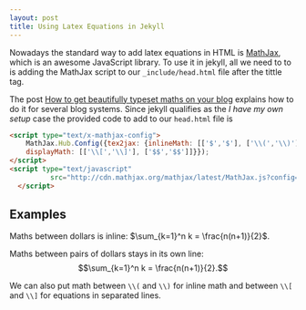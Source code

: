 ```yaml
---
layout: post
title: Using Latex Equations in Jekyll
---
```


Nowadays the standard way to add latex equations in HTML is
[MathJax](http://www.mathjax.org/), which is an awesome JavaScript
library. To use it in jekyll, all we need to to is adding the MathJax script
to our `_include/head.html` file after the tittle tag.

The post
[How to get beautifully typeset maths on your blog](http://checkmyworking.com/2012/01/how-to-get-beautifully-typeset-maths-on-your-blog/)
explains how to do it for several blog systems. Since jekyll qualifies as
the *I have my own setup* case the provided code to add to our `head.html`
file is

```html
<script type="text/x-mathjax-config">
    MathJax.Hub.Config({tex2jax: {inlineMath: [['$','$'], ['\\(','\\)']],
    displayMath: [['\\[','\\]'], ['$$','$$']]}});
</script>
<script type="text/javascript"
          src="http://cdn.mathjax.org/mathjax/latest/MathJax.js?config=TeX-AMS-MML_HTMLorMML">
  </script>
```
  
## Examples ##

Maths between dollars is inline: $\sum_{k=1}^n k = \frac{n(n+1)}{2}$.

Maths between pairs of dollars stays in its own line: $$\sum_{k=1}^n k =
\frac{n(n+1)}{2}.$$

We can also put math between `\\(` and `\\)` for inline math and between
`\\[` and `\\]` for equations in separated lines.
